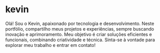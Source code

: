 # kevin
Olá! Sou o Kevin, apaixonado por tecnologia e desenvolvimento. Neste portfólio, compartilho meus projetos e experiências, sempre buscando inovação e aprimoramento. Meu objetivo é criar soluções eficientes e funcionais, combinando criatividade e técnica. Sinta-se à vontade para explorar meu trabalho e entrar em contato!
